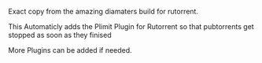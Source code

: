 Exact copy from the amazing diamaters build for rutorrent.

This Automaticly adds the Plimit Plugin for Rutorrent so that pubtorrents get stopped as soon as they finised

More Plugins can be added if needed.
